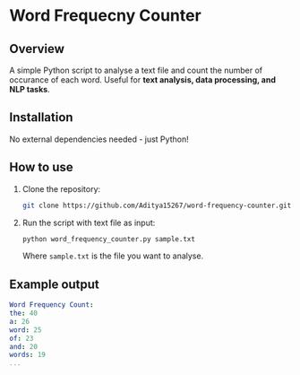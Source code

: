 # Word Frequecny Counter

## Overview

A simple Python script to analyse a text file and count the number of occurance of each word. Useful for **text analysis, data processing, and NLP tasks**.

## Installation

No external dependencies needed - just Python!

## How to use

1. Clone the repository:
    ```sh
    git clone https://github.com/Aditya15267/word-frequency-counter.git
2. Run the script with text file as input:
    ```sh
    python word_frequency_counter.py sample.txt
    ```
    Where ```sample.txt``` is the file you want to analyse.

## Example output

```yaml
Word Frequency Count:
the: 40
a: 26
word: 25
of: 23
and: 20
words: 19
...
```